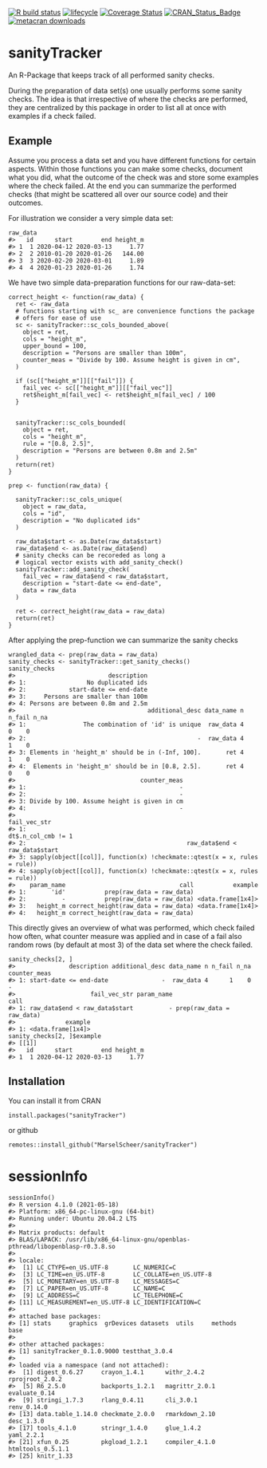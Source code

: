 <!-- README.md is generated from README.Rmd. Please edit that file -->

[![R build
status](https://github.com/MarselScheer/sanityTracker/workflows/R-CMD-check/badge.svg)](https://github.com/MarselScheer/Rpkgtemplate/actions)
[![lifecycle](https://img.shields.io/badge/lifecycle-experimental-orange.svg)](https://lifecycle.r-lib.org/articles/stages.html)
[![Coverage
Status](https://img.shields.io/codecov/c/github/MarselScheer/sanityTracker/develop.svg)](https://codecov.io/github/MarselScheer/sanityTracker?branch=develop)
[![CRAN\_Status\_Badge](https://www.r-pkg.org/badges/version/sanityTracker)](https://cran.r-project.org/package=sanityTracker)
[![metacran
downloads](https://cranlogs.r-pkg.org/badges/sanityTracker)](https://cran.r-project.org/package=sanityTracker)

# sanityTracker

An R-Package that keeps track of all performed sanity checks.

During the preparation of data set(s) one usually performs some sanity
checks. The idea is that irrespective of where the checks are performed,
they are centralized by this package in order to list all at once with
examples if a check failed.

## Example

Assume you process a data set and you have different functions for
certain aspects. Within those functions you can make some checks,
document what you did, what the outcome of the check was and store some
examples where the check failed. At the end you can summarize the
performed checks (that might be scattered all over our source code) and
their outcomes.

For illustration we consider a very simple data set:

    raw_data
    #>   id      start        end height_m
    #> 1  1 2020-04-12 2020-03-13     1.77
    #> 2  2 2010-01-20 2020-01-26   144.00
    #> 3  3 2020-02-20 2020-03-01     1.89
    #> 4  4 2020-01-23 2020-01-26     1.74

We have two simple data-preparation functions for our raw-data-set:

    correct_height <- function(raw_data) {
      ret <- raw_data
      # functions starting with sc_ are convenience functions the package
      # offers for ease of use
      sc <- sanityTracker::sc_cols_bounded_above(
        object = ret,
        cols = "height_m",
        upper_bound = 100,
        description = "Persons are smaller than 100m",
        counter_meas = "Divide by 100. Assume height is given in cm",
      )
      
      if (sc[["height_m"]][["fail"]]) {
        fail_vec <- sc[["height_m"]][["fail_vec"]]
        ret$height_m[fail_vec] <- ret$height_m[fail_vec] / 100
      }
      
      
      sanityTracker::sc_cols_bounded(
        object = ret, 
        cols = "height_m",
        rule = "[0.8, 2.5]",
        description = "Persons are between 0.8m and 2.5m"
      )  
      return(ret)
    }

    prep <- function(raw_data) {

      sanityTracker::sc_cols_unique(
        object = raw_data,
        cols = "id",
        description = "No duplicated ids"
      )
      
      raw_data$start <- as.Date(raw_data$start)
      raw_data$end <- as.Date(raw_data$end)
      # sanity checks can be recoreded as long a
      # logical vector exists with add_sanity_check()
      sanityTracker::add_sanity_check(
        fail_vec = raw_data$end < raw_data$start,
        description = "start-date <= end-date",
        data = raw_data
      )

      ret <- correct_height(raw_data = raw_data)  
      return(ret)
    }

After applying the prep-function we can summarize the sanity checks

    wrangled_data <- prep(raw_data = raw_data)
    sanity_checks <- sanityTracker::get_sanity_checks()
    sanity_checks
    #>                          description
    #> 1:                 No duplicated ids
    #> 2:            start-date <= end-date
    #> 3:     Persons are smaller than 100m
    #> 4: Persons are between 0.8m and 2.5m
    #>                                     additional_desc data_name n n_fail n_na
    #> 1:                The combination of 'id' is unique  raw_data 4      0    0
    #> 2:                                                -  raw_data 4      1    0
    #> 3: Elements in 'height_m' should be in (-Inf, 100].       ret 4      1    0
    #> 4:  Elements in 'height_m' should be in [0.8, 2.5].       ret 4      0    0
    #>                                   counter_meas
    #> 1:                                           -
    #> 2:                                           -
    #> 3: Divide by 100. Assume height is given in cm
    #> 4:                                           -
    #>                                                                 fail_vec_str
    #> 1:                                                        dt$.n_col_cmb != 1
    #> 2:                                             raw_data$end < raw_data$start
    #> 3: sapply(object[[col]], function(x) !checkmate::qtest(x = x, rules = rule))
    #> 4: sapply(object[[col]], function(x) !checkmate::qtest(x = x, rules = rule))
    #>    param_name                                call           example
    #> 1:       'id'           prep(raw_data = raw_data)                  
    #> 2:          -           prep(raw_data = raw_data) <data.frame[1x4]>
    #> 3:   height_m correct_height(raw_data = raw_data) <data.frame[1x4]>
    #> 4:   height_m correct_height(raw_data = raw_data)

This directly gives an overview of what was performed, which check
failed how often, what counter measure was applied and in case of a fail
also random rows (by default at most 3) of the data set where the check
failed.

    sanity_checks[2, ]
    #>               description additional_desc data_name n n_fail n_na counter_meas
    #> 1: start-date <= end-date               -  raw_data 4      1    0            -
    #>                     fail_vec_str param_name                      call
    #> 1: raw_data$end < raw_data$start          - prep(raw_data = raw_data)
    #>              example
    #> 1: <data.frame[1x4]>
    sanity_checks[2, ]$example
    #> [[1]]
    #>   id      start        end height_m
    #> 1  1 2020-04-12 2020-03-13     1.77

## Installation

You can install it from CRAN

    install.packages("sanityTracker")

or github

    remotes::install_github("MarselScheer/sanityTracker")

# sessionInfo

    sessionInfo()
    #> R version 4.1.0 (2021-05-18)
    #> Platform: x86_64-pc-linux-gnu (64-bit)
    #> Running under: Ubuntu 20.04.2 LTS
    #> 
    #> Matrix products: default
    #> BLAS/LAPACK: /usr/lib/x86_64-linux-gnu/openblas-pthread/libopenblasp-r0.3.8.so
    #> 
    #> locale:
    #>  [1] LC_CTYPE=en_US.UTF-8       LC_NUMERIC=C              
    #>  [3] LC_TIME=en_US.UTF-8        LC_COLLATE=en_US.UTF-8    
    #>  [5] LC_MONETARY=en_US.UTF-8    LC_MESSAGES=C             
    #>  [7] LC_PAPER=en_US.UTF-8       LC_NAME=C                 
    #>  [9] LC_ADDRESS=C               LC_TELEPHONE=C            
    #> [11] LC_MEASUREMENT=en_US.UTF-8 LC_IDENTIFICATION=C       
    #> 
    #> attached base packages:
    #> [1] stats     graphics  grDevices datasets  utils     methods   base     
    #> 
    #> other attached packages:
    #> [1] sanityTracker_0.1.0.9000 testthat_3.0.4          
    #> 
    #> loaded via a namespace (and not attached):
    #>  [1] digest_0.6.27     crayon_1.4.1      withr_2.4.2       rprojroot_2.0.2  
    #>  [5] R6_2.5.0          backports_1.2.1   magrittr_2.0.1    evaluate_0.14    
    #>  [9] stringi_1.7.3     rlang_0.4.11      cli_3.0.1         renv_0.14.0      
    #> [13] data.table_1.14.0 checkmate_2.0.0   rmarkdown_2.10    desc_1.3.0       
    #> [17] tools_4.1.0       stringr_1.4.0     glue_1.4.2        yaml_2.2.1       
    #> [21] xfun_0.25         pkgload_1.2.1     compiler_4.1.0    htmltools_0.5.1.1
    #> [25] knitr_1.33
